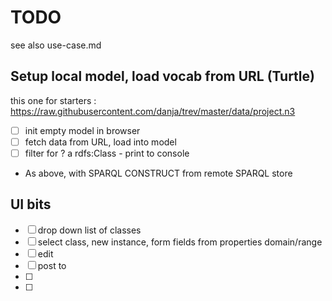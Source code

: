 # TODO

see also use-case.md

## Setup local model, load vocab from URL (Turtle)

this one for starters : https://raw.githubusercontent.com/danja/trev/master/data/project.n3

- [ ] init empty model in browser
- [ ] fetch data from URL, load into model
- [ ] filter for ? a rdfs:Class - print to console

* As above, with SPARQL CONSTRUCT from remote SPARQL store

## UI bits

- [ ] drop down list of classes
- [ ] select class, new instance, form fields from properties domain/range
- [ ] edit
- [ ] post to
- [ ]
- [ ]
